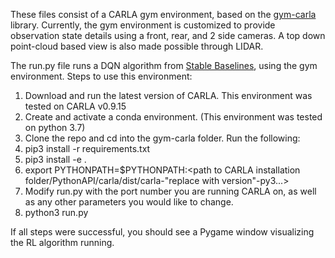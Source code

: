 These files consist of a CARLA gym environment, based on the [gym-carla](https://github.com/cjy1992/gym-carla.git) library. Currently, the gym environment is customized to provide observation state details using a front, rear, and 2 side cameras. A top down point-cloud based view is also made possible through LIDAR.

The run.py file runs a DQN algorithm from [Stable Baselines](https://stable-baselines.readthedocs.io/en/master/), using the gym environment. Steps to use this environment:

1. Download and run the latest version of CARLA. This environment was tested on CARLA v0.9.15
2. Create and activate a conda environment. (This environment was tested on python 3.7)
3. Clone the repo and cd into the gym-carla folder.
Run the following:
4. pip3 install -r requirements.txt
5. pip3 install -e .
6. export PYTHONPATH=$PYTHONPATH:<path to CARLA installation folder/PythonAPI/carla/dist/carla-"replace with version"-py3...>
7. Modify run.py with the port number you are running CARLA on, as well as any other parameters you would like to change.
8. python3 run.py

If all steps were successful, you should see a Pygame window visualizing the RL algorithm running.
